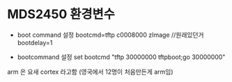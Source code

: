 # MDS2450 환경변수 

- boot command 설정
bootcmd=tftp c0008000 zImage //원래있던거
bootdelay=1

-  bootcommand 설정 
set bootcmd "tftp 30000000 tftpboot;go 30000000"

arm 은 요새 cortex 라고함 (영국에서 12명이 처음만든게 arm임)
